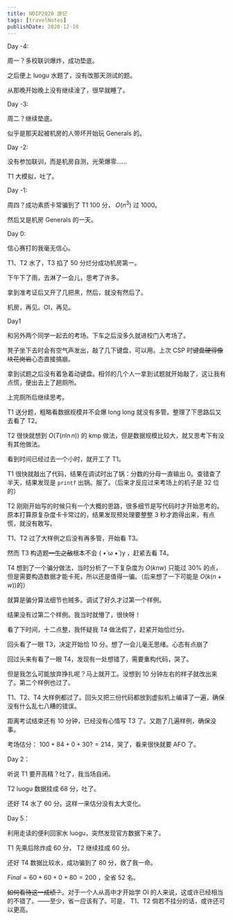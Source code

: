 ```yaml
---
title: NOIP2020 游记
tags: [travelNotes]
publishDate: 2020-12-10
---
```

Day -4:

周一？多校联训爆炸，成功垫底。

之后便上 luogu 水题了，没有改那天测试的题。

从那晚开始晚上没有继续淦了，很早就睡了。

Day -3:

周二？继续垫底。

似乎是那天起被机房的人带坏开始玩 Generals 的。

Day -2:

没有参加联训，而是机房自测，光荣爆零……

T1 大模拟，吐了。

Day -1:

周四？成功素质卡常骗到了 T1 100 分， $O(n^3)$ 过 1000。

然后又是机房 Generals 的一天。

Day 0:

信心赛打的我毫无信心。

T1、T2 水了，T3 掐了 50 分烂分成功机房第一。

下午下了雨，去淋了一会儿，思考了许多。

拿到准考证后又开了几把黑，然后，就没有然后了。

机房，再见。OI，再见。

Day1

和另外两个同学一起去的考场。下车之后没多久就进校门入考场了。

凳子坐下去时会有空气声发出，敲了几下键盘，可以用。上次 CSP 时~~键盘硬得像块花岗岩~~心态直接搞崩。

拿到试题之后没有着急着动键盘。相邻的几个人一拿到试题就开始敲了，这让我有点慌，便出去上了趟厕所。

上完厕所后继续思考。

T1 送分题，粗略看数据规模并不会爆 long long 就没有多管。整理了下思路后又去看了 T2。

T2 很快就想到 $O\left(T(n\ln n)\right)$ 的 kmp 做法，但是数据规模比较大，就又思考下有没有其他做法。

看到时间已经过去一个小时，就开工了 T1。

T1 很快就敲出了代码，结果在调试时出了锅：分数的分母一直输出 0。查错查了半天，结果发现是 `printf` 出锅。服了。（后来才反应过来考场上的机子是 32 位的）

T2 刚刚开始写的时候只有一个大概的思路，很多细节是写代码时才开始思考的。原本打算原复杂度卡卡常过的，结果发现预处理要整整 3 秒才跑得出来，有点慌，就没有敢写。

T1、T2 过了大样例之后没有再多管，开始看 T3。

然而 T3 构造题~~一生之敌~~根本不会 ( •̀ ω •́ )y ，赶紧去看 T4。

T4 想到了一个骗分做法，当时分析了一下复杂度为 $O(knw)$ 只能过 30% 的点，但是需要构造数据才能卡死，所以还是值得一骗。（后来想了一下可能是 $O(k(n+w))$的）

就算是骗分算法细节也贼多。调试了好久才过第一个样例。

结果没有过第二个样例。我当时就懵了，很快呀！

看了下时间，十二点整，我怀疑我 T4 做法假了，赶紧开始恰烂分。

回头看了一眼 T3，决定开始恰 10 分。想了一会儿毫无思绪。心态有点崩了

回过头来有看了一眼 T4，发现有一处想错了，需要重构代码，哭了。

但是我怎么可能放弃挣扎呢？马上就开工。没想到 10 分钟左右的样子就改出来了。第二个样例也过了。

T1、T2、T4 大样例都过了。回头又把三份代码都放到虚拟机上编译了一遍，确保没有什么乱七八糟的错误。

距离考试结束还有 10 分钟，已经没有心情写 T3 了。又跑了几遍样例，确保没事。

考场估分： $100 + 84 + 0 + 30? = 214$，哭了，看来很快就要 AFO 了。

Day 2：

听说 T1 要开高精？吐了，我当场自闭。

T2 luogu 数据挂成 68 分，吐了。

还好 T4 水了 60 分。这样一来估分没有太大变化。

Day 5：

利用走读的便利回家水 luogu，突然发现官方数据下来了。

T1 先乘后除炸成 60 分， T2 继续挂成 60 分。

还好 T4 数据比较水，成功骗到了 80 分，救了我一命。

$Final = 60 + 60 + 0 + 80 = 200$ ，全省 52 名。

~~如何看待这一成绩？~~。对于一个人从高中才开始学 OI 的人来说，这或许已经相当的不错了。——至少，省一应该有了。可是， T1、T2 倘若不挂分的话，或许还可以更高。